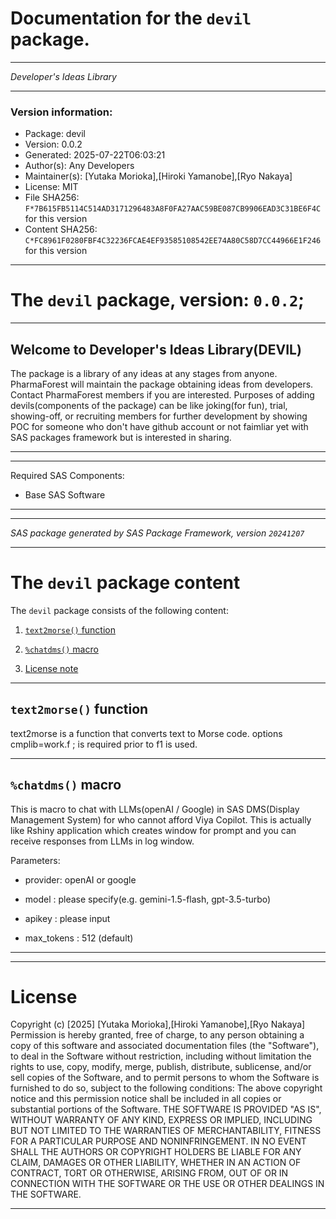 ﻿# Documentation for the `devil` package.
  
----------------------------------------------------------------
 
 *Developer's Ideas Library* 
  
----------------------------------------------------------------
 
### Version information:
  
- Package: devil
- Version: 0.0.2
- Generated: 2025-07-22T06:03:21
- Author(s): Any Developers
- Maintainer(s): [Yutaka Morioka],[Hiroki Yamanobe],[Ryo Nakaya]
- License: MIT
- File SHA256: `F*7B615FB5114C514AD3171296483A8F0FA27AAC59BE087CB9906EAD3C31BE6F4C` for this version
- Content SHA256: `C*FC8961F0280FBF4C32236FCAE4EF93585108542EE74A80C58D7CC44966E1F246` for this version
  
---
 
# The `devil` package, version: `0.0.2`;
  
---
 
## Welcome to Developer's Ideas Library(DEVIL) ##
The package is a library of any ideas at any stages from anyone. PharmaForest will maintain the package obtaining ideas from developers. Contact PharmaForest members if you are interested. Purposes of adding devils(components of the package) can be like joking(for fun), trial, showing-off, or recruiting members for further development by showing POC for someone who don't have github account or not faimliar yet with SAS packages framework but is interested in sharing.
  
---
 
  
---
 
Required SAS Components: 
  - Base SAS Software
  
---
 
 
--------------------------------------------------------------------
 
*SAS package generated by SAS Package Framework, version `20241207`*
 
--------------------------------------------------------------------
 
# The `devil` package content
The `devil` package consists of the following content:
 
1. [`text2morse()` function ](#text2morse-functions-1 )
2. [`%chatdms()` macro ](#chatdms-macros-2 )
  
 
3. [License note](#license)
  
---
 
## `text2morse()` function <a name="text2morse-functions-1"></a> ######

text2morse is a function that converts text to Morse code.
options cmplib=work.f ; is required prior to f1 is used.

  
---
 
## `%chatdms()` macro <a name="chatdms-macros-2"></a> ######

This is macro to chat with LLMs(openAI / Google) in SAS DMS(Display Management System) for who cannot afford Viya Copilot. This is actually like Rshiny application which creates window for prompt and you can receive responses from LLMs in log window.

Parameters:

- provider: openAI or google

- model : please specify(e.g. gemini-1.5-flash, gpt-3.5-turbo)

- apikey : please input

- max_tokens : 512 (default)

  
---
 
  
---
 
# License <a name="license"></a> ######
 
Copyright (c) [2025]  [Yutaka Morioka],[Hiroki Yamanobe],[Ryo Nakaya]
Permission is hereby granted, free of charge, to any person obtaining a copy
of this software and associated documentation files (the "Software"), to deal
in the Software without restriction, including without limitation the rights
to use, copy, modify, merge, publish, distribute, sublicense, and/or sell
copies of the Software, and to permit persons to whom the Software is
furnished to do so, subject to the following conditions:
The above copyright notice and this permission notice shall be included
in all copies or substantial portions of the Software.
THE SOFTWARE IS PROVIDED "AS IS", WITHOUT WARRANTY OF ANY KIND, EXPRESS OR
IMPLIED, INCLUDING BUT NOT LIMITED TO THE WARRANTIES OF MERCHANTABILITY,
FITNESS FOR A PARTICULAR PURPOSE AND NONINFRINGEMENT. IN NO EVENT SHALL THE
AUTHORS OR COPYRIGHT HOLDERS BE LIABLE FOR ANY CLAIM, DAMAGES OR OTHER
LIABILITY, WHETHER IN AN ACTION OF CONTRACT, TORT OR OTHERWISE, ARISING FROM,
OUT OF OR IN CONNECTION WITH THE SOFTWARE OR THE USE OR OTHER DEALINGS IN THE
SOFTWARE.
  
---
 
